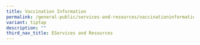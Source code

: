 ```yaml
---
title: Vaccination Information
permalink: /general-public/services-and-resources/vaccinationinformation/
variant: tiptap
description: ""
third_nav_title: EServices and Resources
---
```

